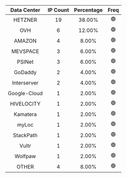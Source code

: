 | Data Center | IP Count | Percentage | Freq |
|:------------:|:--------:|:-----------:|:-----:|
| HETZNER | 19 | 38.00% | 🟢 |
| OVH | 6 | 12.00% | 🟢 |
| AMAZON | 4 | 8.00% | 🟢 |
| MEVSPACE | 3 | 6.00% | 🟢 |
| PSINet | 3 | 6.00% | 🟢 |
| GoDaddy | 2 | 4.00% | 🟢 |
| Interserver | 2 | 4.00% | 🟢 |
| Google-Cloud | 1 | 2.00% | 🟢 |
| HIVELOCITY | 1 | 2.00% | 🟢 |
| Kamatera | 1 | 2.00% | 🟢 |
| myLoc | 1 | 2.00% | 🟢 |
| StackPath | 1 | 2.00% | 🟢 |
| Vultr | 1 | 2.00% | 🟢 |
| Wolfpaw | 1 | 2.00% | 🟢 |
| OTHER | 4 | 8.00% | 🟢 |